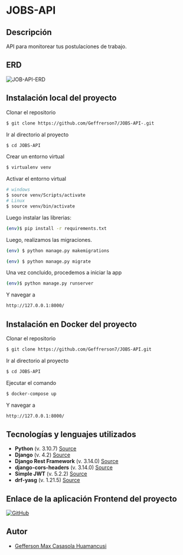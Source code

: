 # JOBS-API

## Descripción
API para monitorear tus postulaciones de trabajo.

## ERD

![JOB-API-ERD](https://user-images.githubusercontent.com/61089189/236380436-c082fe3b-4167-476e-99fb-addee4734068.png)

## Instalación local del proyecto

Clonar el repositorio

```bash
$ git clone https://github.com/Geffrerson7/JOBS-API-.git
```

Ir al directorio al proyecto

```bash
$ cd JOBS-API
```

Crear un entorno virtual

```sh
$ virtualenv venv
```
Activar el entorno virtual
```sh
# windows
$ source venv/Scripts/activate
# Linux
$ source venv/bin/activate
```

Luego instalar las librerias:

```sh
(env)$ pip install -r requirements.txt
```

Luego, realizamos las migraciones.
```sh
(env) $ python manage.py makemigrations
```
```sh
(env) $ python manage.py migrate
```

Una vez concluido, procedemos a iniciar la app
```sh
(env)$ python manage.py runserver
```
Y navegar a
```sh
http://127.0.0.1:8000/
```

## Instalación en Docker del proyecto

Clonar el repositorio

```bash
$ git clone https://github.com/Geffrerson7/JOBS-API.git
```

Ir al directorio al proyecto

```bash
$ cd JOBS-API
```

Ejecutar el comando
```sh
$ docker-compose up
```

Y navegar a
```sh
http://127.0.0.1:8000/
```

## Tecnologías y lenguajes utilizados

* **Python** (v. 3.10.7) [Source](https://www.python.org/)
* **Django** (v. 4.2)  [Source](https://www.djangoproject.com/)
* **Django Rest Framework** (v. 3.14.0) [Source](https://www.django-rest-framework.org/)
* **django-cors-headers** (v. 3.14.0) [Source](https://pypi.org/project/django-cors-headers/)
* **Simple JWT** (v. 5.2.2) [Source](https://django-rest-framework-simplejwt.readthedocs.io/en/latest/)
* **drf-yasg** (v. 1.21.5) [Source](https://drf-yasg.readthedocs.io/en/stable/)

## Enlace de la aplicación Frontend del proyecto

[![GitHub](https://img.shields.io/badge/-GitHub-black?style=flat-square&logo=github)](https://github.com/Geffrerson7/JOBS-API-FRONTEND)

## Autor
- [Gefferson Max Casasola Huamancusi](https://www.github.com/Geffrerson7)
